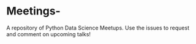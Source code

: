 # Meetings-
A repository of Python Data Science Meetups. Use the issues to request and comment on upcoming talks!
